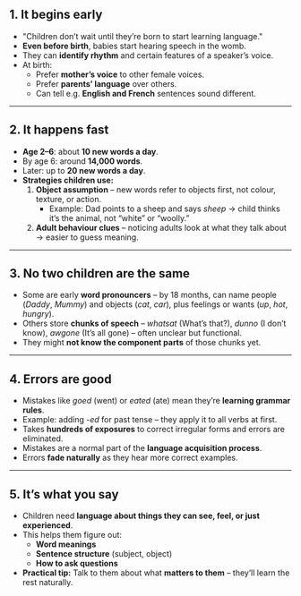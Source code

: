 ## 1. It begins early

- "Children don’t wait until they’re born to start learning language."
- **Even before birth**, babies start hearing speech in the womb.
- They can **identify rhythm** and certain features of a speaker’s voice.
- At birth:
    - Prefer **mother’s voice** to other female voices.
    - Prefer **parents’ language** over others.
    - Can tell e.g. **English and French** sentences sound different.

---

## 2. It happens fast

- **Age 2–6**: about **10 new words a day**.
- By age 6: around **14,000 words**.
- Later: up to **20 new words a day**.
- **Strategies children use:**
    1. **Object assumption** – new words refer to objects first, not colour, texture, or action.
        - Example: Dad points to a sheep and says _sheep_ → child thinks it’s the animal, not “white” or “woolly.”
    2. **Adult behaviour clues** – noticing adults look at what they talk about → easier to guess meaning.

---

## 3. No two children are the same

- Some are early **word pronouncers** – by 18 months, can name people (_Daddy_, _Mummy_) and objects (_cat_, _car_), plus feelings or wants (_up_, _hot_, _hungry_).
- Others store **chunks of speech** – _whatsat_ (What’s that?), _dunno_ (I don’t know), _awgone_ (It’s all gone) – often unclear but functional.
- They might **not know the component parts** of those chunks yet.

---

## 4. Errors are good

- Mistakes like _goed_ (went) or _eated_ (ate) mean they’re **learning grammar rules**.
- Example: adding _-ed_ for past tense – they apply it to all verbs at first.
- Takes **hundreds of exposures** to correct irregular forms and errors are eliminated.
- Mistakes are a normal part of the **language acquisition process**.
- Errors **fade naturally** as they hear more correct examples.

---

## 5. It’s what you say

- Children need **language about things they can see, feel, or just experienced**.
- This helps them figure out:
    - **Word meanings**
    - **Sentence structure** (subject, object)
    - **How to ask questions**
- **Practical tip:** Talk to them about what **matters to them** – they’ll learn the rest naturally.